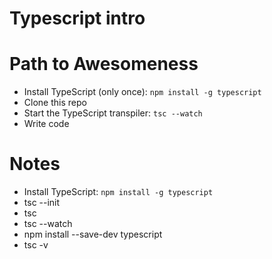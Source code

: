 # Typescript intro

# Path to Awesomeness
- Install TypeScript (only once): `npm install -g typescript`
- Clone this repo
- Start the TypeScript transpiler: `tsc --watch`
- Write code

# Notes
- Install TypeScript: `npm install -g typescript`
- tsc --init
- tsc 
- tsc --watch
- npm install --save-dev typescript
- tsc -v

